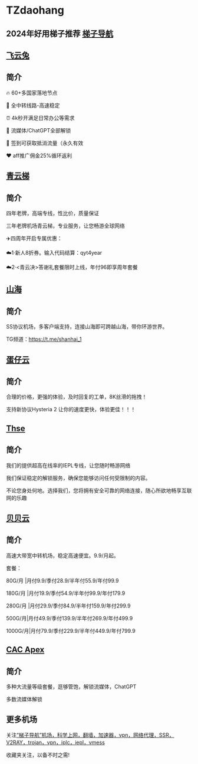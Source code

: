 # TZdaohang

## 2024年好用梯子推荐 [梯子导航](https://tzdaohang.com/)

## [飞云兔](https://xn--9kq10e0y7h.site/index.html?register=bCzqWdxl) 

## 简介

🔥 60+多国家落地节点

🚀 全中转线路-高速稳定

⏰ 4k秒开满足日常办公等需求

🤖 流媒体/ChatGPT全部解锁

🎁 签到可获取抵消流量（永久有效

❤️ aff推广佣金25%循环返利

## [青云梯](https://qytcc01.qingyunti.pro/register?aff=bKzliugT)

## 简介

四年老牌，高端专线，性比价，质量保证

三年老牌机场青云梯，专业服务，让您畅游全球网络

✈️四周年开启专属优惠：

☁️1·新人8折券。输入代码结算：qyt4year

☁️2·<青云决>答谢礼套餐限时上线，年付96即享周年套餐

## [山海](https://shanhai.me/#/register?code=CWRg0KsM)

## 简介

SS协议机场，多客户端支持，连接山海即可跨越山海，带你环游世界。

TG频道：https://t.me/shanhai_1

## [蛋仔云](https://uu.xn--9kq2f266n.space/#/register?code=D0FAz5AN)

## 简介

合理的价格，更强的体验，及时回复的工单，8K丝滑的拖拽！

支持新协议Hysteria 2 让你的速度更快，体验更佳！！！

## [Thse](https://thse.io/zh/#/auth/signup;referral=oQhQ0xCh)

## 简介

我们的提供超高在线率的IEPL专线，让您随时畅游网络

我们保证稳定的解锁服务，确保您能够访问任何受限制的内容。

不论您身处何地。选择我们，您将拥有安全可靠的网络连接，随心所欲地畅享互联网的乐趣

## [贝贝云](https://beibeicloud.shop/#/register?code=utC59QeP)

## 简介

高速大带宽中转机场，稳定高速便宜。9.9/月起。

套餐：

80G/月 |月付9.9/季付28.9/半年付55.9/年付99.9

180G/月 |月付19.9/季付54.9/半年付99.9/年付179.9

280G/月 |月付29.9/季付84.9/半年付159.9/年付299.9

500G/月|月付49.9/季付139.9/半年付269.9/年付499.9

1000G/月|月付79.9/季付229.9/半年付449.9/年付799.9

## [CAC Apex](https://speed.cacweb1.xyz/#/register?code=UXcQfUF7)

## 简介

多种大流量等级套餐，逛够管饱，解锁流媒体，ChatGPT

多数流媒体解锁

## 更多机场

关注[“梯子导航”机场，科学上网，翻墙，加速器，vpn，网络代理，SSR，V2RAY，trojan，vpn，iplc，iepl，vmess](https://tzdaohang.com/)

收藏夹关注，以备不时之需!

